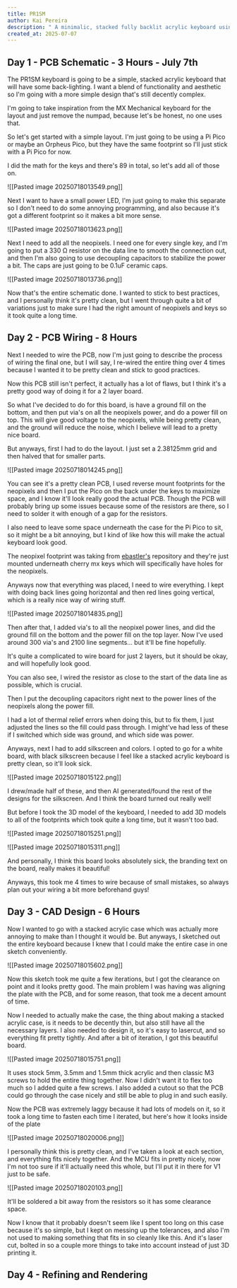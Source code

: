 ```yaml
---
title: PR1SM
author: Kai Pereira
description: " A minimalic, stacked fully backlit acrylic keyboard using a small 2 layer pcb"
created_at: 2025-07-07
---
```

## Day 1 -  PCB Schematic - 3 Hours - July 7th

The PR1SM keyboard is going to be a simple, stacked acrylic keyboard that will have some back-lighting. I want a blend of functionality and aesthetic so I'm going with a more simple design that's still decently complex.

I'm going to take inspiration from the MX Mechanical keyboard for the layout and just remove the numpad, because let's be honest, no one uses that.

So let's get started with a simple layout. I'm just going to be using a Pi Pico or maybe an Orpheus Pico, but they have the same footprint so I'll just stick with a Pi Pico for now.

I did the math for the keys and there's 89 in total, so let's add all of those on.

![[Pasted image 20250718013549.png]]

Next I want to have a small power LED, I'm just going to make this separate so I don't need to do some annoying programming, and also because it's got a different footprint so it makes a bit more sense.

![[Pasted image 20250718013623.png]]

Next I need to add all the neopixels. I need one for every single key, and I'm going to put a 330 Ω resistor on the data line to smooth the connection out, and then I'm also going to use decoupling capacitors to stabilize the power a bit. The caps are just going to be 0.1uF ceramic caps.

![[Pasted image 20250718013736.png]]

Now that's the entire schematic done. I wanted to stick to best practices, and I personally think it's pretty clean, but I went through quite a bit of variations just to make sure I had the right amount of neopixels and keys so it took quite a long time.

## Day 2 - PCB Wiring - 8 Hours

Next I needed to wire the PCB, now I'm just going to describe the process of wiring the final one, but I will say, I re-wired the entire thing over 4 times because I wanted it to be pretty clean and stick to good practices.

Now this PCB still isn't perfect, it actually has a lot of flaws, but I think it's a pretty good way of doing it for a 2 layer board.

So what I've decided to do for this board, is have a ground fill on the bottom, and then put via's on all the neopixels power, and do a power fill on top. This will give good voltage to the neopixels, while being pretty clean, and the ground will reduce the noise, which I believe will lead to a pretty nice board.

But anyways, first I had to do the layout. I just set a 2.38125mm grid and then halved that for smaller parts.

![[Pasted image 20250718014245.png]]

You can see it's a pretty clean PCB, I used reverse mount footprints for the neopixels and then I put the Pico on the back under the keys to maximize space, and I know it'll look really good the actual PCB. Though the PCB will probably bring up some issues because some of the resistors are there, so I need to solder it with enough of a gap for the resistors. 

I also need to leave some space underneath the case for the Pi Pico to sit, so it might be a bit annoying, but I kind of like how this will make the actual keyboard look good.

The neopixel footprint was taking from [ebastler's](https://github.com/ebastler/kicad-keyboard-parts.pretty) repository and they're just mounted underneath cherry mx keys which will specifically have holes for the neopixels.

Anyways now that everything was placed, I need to wire everything. I kept with doing back lines going horizontal and then red lines going vertical, which is a really nice way of wiring stuff.

![[Pasted image 20250718014835.png]]

Then after that, I added via's to all the neopixel power lines, and did the ground fill on the bottom and the power fill on the top layer. Now I've used around 300 via's and 2100 line segments... but it'll be fine hopefully.

It's quite a complicated to wire board for just 2 layers, but it should be okay, and will hopefully look good.

You can also see, I wired the resistor as close to the start of the data line as possible, which is crucial.

Then I put the decoupling capacitors right next to the power lines of the neopixels along the power fill.

I had a lot of thermal relief errors when doing this, but to fix them, I just adjusted the lines so the fill could pass through. I might've had less of these if I switched which side was ground, and which side was power.

Anyways, next I had to add silkscreen and colors. I opted to go for a white board, with black silkscreen because I feel like a stacked acrylic keyboard is pretty clean, so it'll look sick.

![[Pasted image 20250718015122.png]]

I drew/made half of these, and then AI generated/found the rest of the designs for the silkscreen. And I think the board turned out really well!

But before I took the 3D model of the keyboard, I needed to add 3D models to all of the footprints which took quite a long time, but it wasn't too bad.

![[Pasted image 20250718015251.png]]

![[Pasted image 20250718015311.png]]

And personally, I think this board looks absolutely sick, the branding text on the board, really makes it beautiful!

Anyways, this took me 4 times to wire because of small mistakes, so always plan out your wiring a bit more beforehand guys!

## Day 3 - CAD Design - 6 Hours

Now I wanted to go with a stacked acrylic case which was actually more annoying to make than I thought it would be. But anyways, I sketched out the entire keyboard because I knew that I could make the entire case in one sketch conveniently.

![[Pasted image 20250718015602.png]]

Now this sketch took me quite a few iterations, but I got the clearance on point and it looks pretty good. The main problem I was having was aligning the plate with the PCB, and for some reason, that took me a decent amount of time.

Now I needed to actually make the case, the thing about making a stacked acrylic case, is it needs to be decently thin, but also still have all the necessary layers. I also needed to design it, so it's easy to lasercut, and so everything fit pretty tightly. And after a bit of iteration, I got this beautiful board.

![[Pasted image 20250718015751.png]]

It uses stock 5mm, 3.5mm and 1.5mm thick acrylic and then classic M3 screws to hold the entire thing together. Now I didn't want it to flex too much so I added quite a few screws. I also added a cutout so that the PCB could go through the case nicely and still be able to plug in and such easily.

Now the PCB was extremely laggy because it had lots of models on it, so it took a long time to fasten each time I iterated, but here's how it looks inside of the plate

![[Pasted image 20250718020006.png]]

I personally think this is pretty clean, and I've taken a look at each section, and everything fits nicely together. And the MCU fits in pretty nicely, now I'm not too sure if it'll actually need this whole, but I'll put it in there for V1 just to be safe.

![[Pasted image 20250718020103.png]]

It'll be soldered a bit away from the resistors so it has some clearance space.

Now I know that it probably doesn't seem like I spent too long on this case because it's so simple, but I kept on messing up the tolerances, and also I'm not used to making something that fits in so cleanly like this. And it's laser cut, bolted in so a couple more things to take into account instead of just 3D printing it.

## Day 4 - Refining and Rendering




